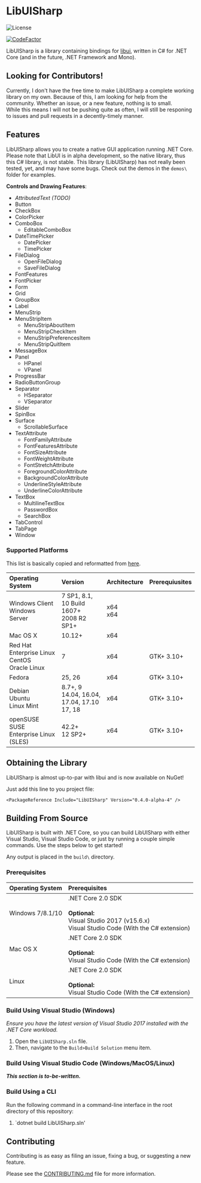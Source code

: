 # LibUISharp
![License](https://img.shields.io/badge/License-MIT-blue.svg?longCache=true)
<!--[![Build status](https://ci.appveyor.com/api/projects/status/o2y9fu126dqmi4pv?svg=true)](https://ci.appveyor.com/project/tom-corwin/libuisharp)-->
[![CodeFactor](https://www.codefactor.io/repository/github/tom-corwin/libuisharp/badge)](https://www.codefactor.io/repository/github/tom-corwin/libuisharp)

LibUISharp is a library containing bindings for [libui](https://github.com/andlabs/libui), written in C# for .NET Core (and in the future, .NET Framework and Mono).

## Looking for Contributors!
Currently, I don't have the free time to make LibUISharp a complete working library on my own. Because of this, I am looking for help from the community. Whether an issue, or a new feature, nothing is to small.  
While this means I will not be pushing quite as often, I will still be responing to issues and pull requests in a decently-timely manner.

## Features

LibUISharp allows you to create a native GUI application running .NET Core. Please note that LibUI is in alpha development, so the native library, thus this C# library, is not stable. This library (LibUISharp) has not really been tested, yet, and may have some bugs. Check out the demos in the `demos\` folder for examples.

**Controls and Drawing Features**:

* *AttributedText (TODO)*
* Button
* CheckBox
* ColorPicker
* ComboBox
  * EditableComboBox
* DateTimePicker
  * DatePicker
  * TimePicker
* FileDialog
  * OpenFileDialog
  * SaveFileDialog 
* FontFeatures
* FontPicker
* Form
* Grid
* GroupBox
* Label
* MenuStrip
* MenuStripItem
  * MenuStripAboutItem
  * MenuStripCheckItem
  * MenuStripPreferencesItem
  * MenuStripQuitItem
* MessageBox
* Panel
  * HPanel
  * VPanel
* ProgressBar
* RadioButtonGroup
* Separator
  * HSeparator
  * VSeparator
* Slider
* SpinBox
* Surface
  * ScrollableSurface
* TextAttribute
  * FontFamilyAttribute
  * FontFeaturesAttribute
  * FontSizeAttribute
  * FontWeightAttribute
  * FontStretchAttribute
  * ForegroundColorAttribute
  * BackgroundColorAttribute
  * UnderlineStyleAttribute
  * UnderlineColorAttribute
* TextBox
  * MultilineTextBox
  * PasswordBox
  * SearchBox
* TabControl
* TabPage
* Window

### Supported Platforms

This list is basically copied and reformatted from [here](https://github.com/dotnet/core/blob/master/release-notes/2.0/2.0-supported-os.md).

| Operating System                                     | Version                                           | Architecture | Prerequiusites |
| :--------------------------------------------------- | :------------------------------------------------ | :----------- | :------------- |
| Windows Client<br/>Windows Server                    | 7 SP1, 8.1, 10 Build 1607+<br/>2008 R2 SP1+       | x64<br/>x64  |                |
| Mac OS X                                             | 10.12+                                            | x64          |                |
| Red Hat Enterprise Linux<br/>CentOS</br>Oracle Linux | 7                                                 | x64          | GTK+ 3.10+     |
| Fedora                                               | 25, 26                                            | x64          | GTK+ 3.10+     |
| Debian<br/>Ubuntu</br>Linux Mint                     | 8.7+, 9<br/>14.04, 16.04, 17.04, 17.10<br/>17, 18 | x64          | GTK+ 3.10+     |
| openSUSE<br/>SUSE Enterprise Linux (SLES)            | 42.2+<br/>12 SP2+                                 | x64          | GTK+ 3.10+     |

## Obtaining the Library

LibUISharp is almost up-to-par with libui and is now available on NuGet!

Just add this line to you project file:

```
<PackageReference Include="LibUISharp" Version="0.4.0-alpha-4" />
```

## Building From Source

LibUISharp is built with .NET Core, so you can build LibUISharp with either Visual Studio, Visual Studio Code,
or just by running a couple simple commands. Use the steps below to get started!

Any output is placed in the `build\` directory.

### Prerequisites

| Operating System | Prerequisites                                                                                                    |
| :--------------- | :--------------------------------------------------------------------------------------------------------------- |
| Windows 7/8.1/10 | .NET Core 2.0 SDK<br/><br/>**Optional:**<br/>Visual Studio 2017 (v15.6.x)<br/>Visual Studio Code (With the C# extension) |
| Mac OS X         | .NET Core 2.0 SDK<br/><br/>**Optional:**<br/>Visual Studio Code (With the C# extension)                          |
| Linux            | .NET Core 2.0 SDK<br/><br/>**Optional:**<br/>Visual Studio Code (With the C# extension)                          |

### Build Using Visual Studio (Windows)

*Ensure you have the latest version of Visual Studio 2017 installed with the .NET Core workload.*

1. Open the `LibUISharp.sln` file.
2. Then, navigate to the `Build>Build Solution` menu item.

### Build Using Visual Studio Code (Windows/MacOS/Linux)

***This section is to-be-written.***

### Build Using a CLI

Run the following command in a command-line interface in the root directory of this repository:

1. `dotnet build LibUISharp.sln'

## Contributing

Contributing is as easy as filing an issue, fixing a bug, or suggesting a new feature.

Please see the [CONTRIBUTING.md](https://github.com/tom-corwin/LibUISharp/blob/master/CONTRIBUTING.md) file for more information.
